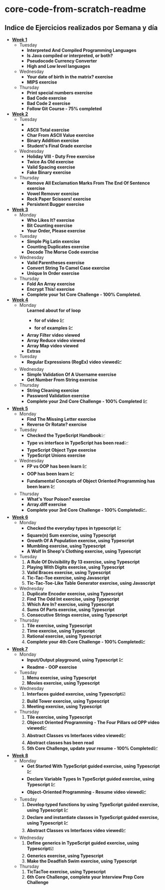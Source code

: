 # core-code-from-scratch-readme

## Indice de Ejercicios realizados por Semana y día

<ul>
	<li>
		<a href="./Week 1/Indice.md"><strong>Week 1</strong></a>
		<ul>
			<li>
				Tuesday
				<ul>
					<li><strong>Interpreted And Compiled Programming Languages</strong></li>
					<li><strong>Is Java compiled or interpreted, or both?</strong></li>
					<li><strong>Pseudocode Currency Converter</strong></li>
					<li><strong>High and Low level languages</strong></li>
				</ul>
			</li>
			<li>
				Wednesday
				<ul>
					<li><strong>Your date of birth in the matrix? exercise</strong></li>
					<li><strong>MIPS exercise</strong></li>
				</ul>
			</li>
			<li>
				Thursday
				<ul>
					<li><strong>Print special numbers exercise</strong></li>
					<li><strong>Bad Code exercise</strong></li>
					<li><strong>Bad Code 2 exercise</strong></li>
					<li><strong>Follow Git Course - 75% completed</strong>
				</ul>
			</li>
		</ul>
	</li>
	<li>
		<a href="./Week 2/Indice.md"><strong>Week 2</strong></a>
		<ul>
			<li>
				Tuesday
				<ul>
					<li><a href='#multiply'></a></li>
					<li><strong>ASCII Total exercise</strong></li>
					<li><strong>Char From ASCII Value exercise</strong></li>
					<li><strong>Binary Addition exercise</strong></li>
					<li><strong>Student's Final Grade exercise</strong></li>
				</ul>
			</li>
			<li>
				Wednesday
				<ul>
					<li><strong>Holiday VIII - Duty Free exercise</strong></li>
					<li><strong>Twice As Old exercise</strong></li>
					<li><strong>Valid Spacing exercise</strong></li>
					<li><strong>Fake Binary exercise</strong></li>
				</ul>
			</li>
			<li>
				Thursday
				<ul>
					<li><strong>Remove All Exclamation Marks From The End Of Sentence exercise</strong></li>
					<li><strong>Vowel Remover exercise</strong></li>
					<li><strong>Rock Paper Scissors! exercise</strong></li>
					<li><strong>Persistent Bugger exercise</strong></li>
				</ul>
			</li>
		</ul>
	</li>
	<li>
		<a href="./Week 3/Indice.md"><strong>Week 3</strong></a>
		<ul>
			<li>
				Monday
				<ul>
					<li><strong>Who Likes It? exercise</strong></li>
					<li><strong>Bit Counting exercise</strong></li>
					<li><strong>Your Order, Please exercise</strong></li>
				</ul>
			</li>
			<li>
				Tuesday
				<ul>
					<li><strong>Simple Pig Latin exercise</strong></li>
					<li><strong>Counting Duplicates exercise</strong></li>
					<li><strong>Decode The Morse Code exercise</strong></li>
				</ul>
			</li>
			<li>
				Wednesday
				<ul>
					<li><strong>Valid Parentheses exercise</strong></li>
					<li><strong>Convert String To Camel Case exercise</strong></li>
					<li><strong>Unique In Order exercise</strong></li>
				</ul>
			</li>
			<li>
				Thursday
				<ul>
					<li><strong>Fold An Array exercise</strong></li>
					<li><strong>Encrypt This! exercise</strong></li>
					<li><strong>Complete your 1st Core Challenge - 100% Completed.</strong></li>
				</ul>
			</li>
		</ul>
	</li>
	<li>
		<a href="./Week 4/Indice.md"><strong>Week 4</strong></a>
		<ul>
			<li>
				Monday
				<ul>
					<strong>Learned about for of loop</strong></li>
    <ul>
        <li><strong>for of video 💹</strong></li>
        <li><strong>for of examples 💹</strong></li>
    </ul>
    <li><strong>Array Filter video viewed</strong></li>
    <li><strong>Array Reduce video viewed</strong></li>
    <li><strong>Array Map video viewed</strong></li>
    <li><strong>Extras</strong></li>
				</ul>
			</li>
			<li>
				Tuesday
				<ul>
					<li><strong>Regular Expressions (RegEx) video viewed💹</strong></li>
				</ul>
			</li>
			<li>
				Wednesday
				<ul>
					<li><strong>Simple Validation Of A Username exercise</strong></li>
    <li><strong>Get Number From String exercise</strong></li>
				</ul>
			</li>
			<li>
				Thursday
				<ul>
					<li><strong>String Cleaning exercise</strong></li>
    <li><strong>Password Validation exercise</strong></li>
    <li><strong>Complete your 2nd Core Challenge - 100% Completed 💹</strong></li>
				</ul>
			</li>
		</ul>
	</li>
	<li>
		<a href="./Week 5/Indice.md"><strong>Week 5</strong></a>
		<ul>
			<li>
				Monday
				<ul>
					<li><strong>Find The Missing Letter exercise</strong></li>
    <li><strong>Reverse Or Rotate? exercise</strong></li>
				</ul>
			</li>
			<li>
				Tuesday
				<ul>
					<li><strong>Checked the TypeScript Handbook</strong>💹</li>
    <li><strong> Type vs interface in TypeScript has been read</strong>💹</li>
    <li><strong>TypeScript Object Type exercise</strong></li>
    <li><strong>TypeScript Unions exercise</strong></li>
				</ul>
			</li>
			<li>
				Wednesday
				<ul>
					<li><strong>FP vs OOP has been learn 💹</strong></li>
  <li><strong>OOP has been learn 💹</strong></li>
  <li><strong>Fundamental Concepts of Object Oriented Programming has been learn 💹</strong></li>
				</ul>
			</li>
			<li>
				Thursday
				<ul>
					<li><strong>What's Your Poison? exercise</strong></li>
  <li><strong>Array.diff exercise</strong></li>
  <li><strong>Complete your 3rd Core Challenge - 100% Completed💹.</strong></li>
				</ul>
			</li>
		</ul>
	</li>
	<li>
		<a href="./Week 6/Indice.md"><strong>Week 6</strong></a>
		<ul>
			<li>
				Monday
				<ul>
					<li><strong>Checked the everyday types in typescript 💹</strong></li>
  <li><strong>Square(n) Sum exercise, using Typescript</strong></li>
  <li><strong>Growth Of A Population exercise, using Typescript</strong></li>
  <li><strong>Mumbling exercise, using Typescript</strong></li>
  <li><strong>A Wolf In Sheep's Clothing exercise, using Typescript</strong></li>
				</ul>
			</li>
			<li>
				Tuesday
				<ol>
					<li><strong>A Rule Of Divisibility By 13 exercise, using Typescript</strong></li>
  <li><strong>Playing With Digits exercise, using Typescript</strong></li>
  <li><strong>Valid Braces exercise, using Typescript</strong></li>
  <li><strong>Tic-Tac-Toe exercise, using Javascript</strong></li>
  <li><strong>Tic-Tac-Toe-Like Table Generator exercise, using Javascript</strong></li>
				</ol>
			</li>
			<li>
				Wednesday
				<ol>
					<li><strong>Duplicate Encoder exercise, using Typescript</strong></li>
  <li><strong>Find The Odd Int exercise, using Typescript</strong></li>
  <li><strong>Which Are In? exercise, using Typescript</strong></li>
  <li><strong>Sums Of Parts exercise, using Typescript</strong></li>
  <li><strong>Consecutive Strings exercise, using Typescript</strong></li>
				</ol>
			</li>
			<li>
				Thursday
				<ol>
					  <li><strong>Tile exercise, using Typescript</strong></li>
  <li><strong>Time exercise, using Typescript</strong></li>
  <li><strong>Rational exercise, using Typescript</strong></li>
  <li><strong>Complete your 4th Core Challenge - 100% Completed💹</strong></li>
				</ol>
			</li>
		</ul>
	</li>
	<li>
		<a href="./Week 7/Indice.md"><strong>Week 7</strong></a>
		<ul>
			<li>
				Monday
				<ul>
					<li><strong>Input/Output playground, using Typescript 💹</strong></li>
  <li><strong>Readme - OOP exercise</strong></li>
				</ul>
			</li>
			<li>
				Tuesday
				<ol>
					<li><strong>Menu exercise, using Typescript</strong></li>
  <li><strong>Movies exercise, using Typescript</strong></li>
				</ol>
			</li>
			<li>
				Wednesday
				<ol>
					<li><strong>Interfaces guided exercise, using Typescript</strong>☑️</li>
  <li><strong>Build Tower exercise, using Typescript</strong></li>
  <li><strong>Meeting exercise, using Typescript</strong></li>
				</ol>
			</li>
			<li>
				Thursday
				<ol>
					  <li><strong>Tile exercise, using Typescript</strong></li>
  <li><strong>Objecct Oriented Programming - The Four Pillars od OPP video viewed💹</strong></li>
  <li><strong>Abstract Classes vs Interfaces video viewed💹</strong></li>
  <li><strong>Abstract classes has been read</strong></li>
  <li><strong>5th Core Challenge, update your resume - 100% Completed💹</strong></li>
				</ol>
			</li>
		</ul>
	</li>
	<li>
		<a href="./Week 8/Indice.md"><strong>Week 8</strong></a>
		<ul>
			<li>
				Monday
				<ul>
					<li><strong>Get Started With TypeScript guided exercise, using Typescript 💹</strong></li>
  					<li><strong>Declare Variable Types In TypeScript guided exercise, using Typescript 💹</strong></li>
  					<li><strong>Object-Oriented Programming - Resume video viewed💹</strong></li>
				</ul>
			</li>
			<li>
				Tuesday
				<ol>
					<li><strong>Develop typed functions by using TypeScript guided exercise, using Typescript 💹</strong></li>
  					<li><strong>Declare and instantiate classes in TypeScript guided exercise, using Typescript 💹</strong></li>
  					<li><strong>Abstract Classes vs Interfaces video viewed💹</strong></li>
				</ol>
			</li>
			<li>
				Wednesday
				<ol>
					<li><strong>Define generics in TypeScript guided exercise, using Typescript</strong>☑️</li>
					<li><strong>Generics exercise, using Typescript</strong></li>
					<li><strong>Make the Deadfish Swim exercise, using Typescript</strong></li>
				</ol>
			</li>
			<li>
				Thursday
				<ol>
					<li><strong>TicTacToe exercise, using Typescript</strong></li>
					<li><strong>6th Core Challenge, complete your Interview Prep Core Challenge</strong></li>
				</ol>
			</li>
		</ul>
	</li>
</ul>
